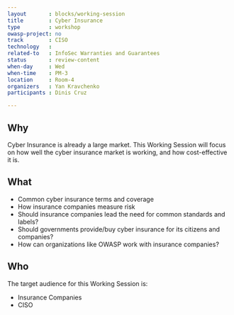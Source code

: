 ```yaml
---
layout       : blocks/working-session
title        : Cyber Insurance
type         : workshop
owasp-project: no
track        : CISO
technology   :
related-to   : InfoSec Warranties and Guarantees
status       : review-content
when-day     : Wed
when-time    : PM-3
location     : Room-4
organizers   : Yan Kravchenko
participants : Dinis Cruz

---
```


## Why

Cyber Insurance is already a large market. This Working Session will focus on how well the cyber insurance market is working, and how cost-effective it is.

## What

 - Common cyber insurance terms and coverage
 - How insurance companies measure risk
 - Should insurance companies lead the need for common standards and labels?
 - Should governments provide/buy cyber insurance for its citizens and companies?
 - How can organizations like OWASP work with insurance companies?

## Who

The target audience for this Working Session is:

 - Insurance Companies
 - CISO
